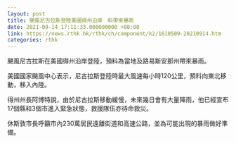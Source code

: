 ```yaml
---
layout: post
title: 颶風尼古拉斯登陸美國得州沿岸　料帶來暴雨
date: 2021-09-14 17:11:33.000000000 +08:00
link: https://news.rthk.hk/rthk/ch/component/k2/1610509-20210914.htm
categories: rthk
---
```


颶風尼古拉斯在美國得州沿岸登陸，預料為當地及路易斯安那州帶來暴雨。

美國國家颶風中心表示，尼古拉斯登陸時最大風速每小時120公里，預料向東北移動，移入內陸。

得州州長阿博特說，由於尼古拉斯移動緩慢，未來幾日會有大量降雨，他已經宣布17個縣和3個市進入緊急狀態，救援隊伍亦待命救災。

休斯敦市長呼籲市內230萬居民遠離街道和高速公路，並為可能出現的暴雨做好準備。
